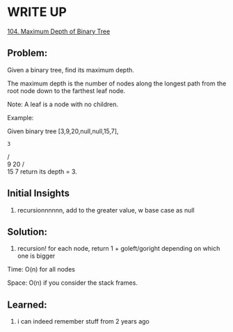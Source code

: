 #  WRITE UP
[104. Maximum Depth of Binary Tree](https://leetcode.com/problems/maximum-depth-of-binary-tree/)<br/>

## Problem: 
Given a binary tree, find its maximum depth.

The maximum depth is the number of nodes along the longest path from the root node down to the farthest leaf node.

Note: A leaf is a node with no children.

Example:

Given binary tree [3,9,20,null,null,15,7],

    3
   / \
  9  20
    /  \
   15   7
return its depth = 3.

## Initial Insights
1. recursionnnnnn, add to the greater value, w base case as null 


## Solution:
1. recursion! for each node, return 1 + goleft/goright depending on which one is bigger

Time: O(n) for all nodes

Space: O(n) if you consider the stack frames.

## Learned:
1. i can indeed remember stuff from 2 years ago